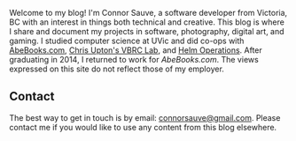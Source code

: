 Welcome to my blog! I'm Connor Sauve, a software developer from Victoria, BC with an interest in things both technical and creative. This blog is where I share and document my projects in software, photography, digital art, and gaming. I studied computer science at UVic and did co-ops with [AbeBooks.com](http://www.abebooks.com/), [Chris Upton's VBRC Lab](http://athena.bioc.uvic.ca/), and [Helm Operations](http://www.helmoperations.com/). After graduating in 2014, I returned to work for *AbeBooks.com*. The views expressed on this site do not reflect those of my employer.

## Contact
The best way to get in touch is by email: [connorsauve@gmail.com](mailto:connorsauve@gmail.com). Please contact me if you would like to use any content from this blog elsewhere.